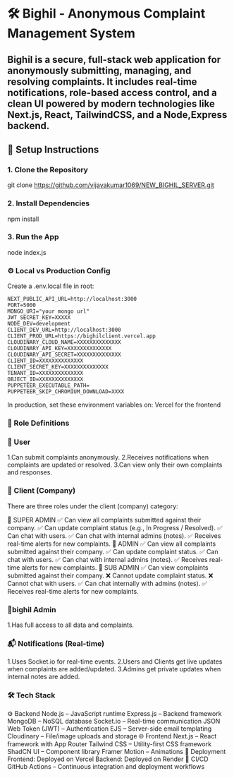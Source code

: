 # 🛠️ Bighil - Anonymous Complaint Management System

Bighil is a secure, full-stack web application for anonymously submitting, managing, and resolving complaints. It includes real-time notifications, role-based access control, and a clean UI powered by modern technologies like Next.js, React, TailwindCSS, and a Node,Express backend.
---
## 🚀 Setup Instructions

### 1. Clone the Repository
git clone https://github.com/vijayakumar1069/NEW_BIGHIL_SERVER.git

### 2. Install Dependencies
npm install

### 3. Run the App
node index.js

### ⚙️ Local vs Production Config
Create a .env.local file in root:

    NEXT_PUBLIC_API_URL=http://localhost:3000
    PORT=5000
    MONGO_URI="your mongo url"
    JWT_SECRET_KEY=XXXXX
    NODE_DEV=development
    CLIENT_DEV_URL=http://localhost:3000
    CLIENT_PROD_URL=https://bighilclient.vercel.app
    CLOUDINARY_CLOUD_NAME=XXXXXXXXXXXXXX
    CLOUDINARY_API_KEY=XXXXXXXXXXXXXX
    CLOUDINARY_API_SECRET=XXXXXXXXXXXXXX
    CLIENT_ID=XXXXXXXXXXXXXX
    CLIENT_SECRET_KEY=XXXXXXXXXXXXXX
    TENANT_ID=XXXXXXXXXXXXXX
    OBJECT_ID=XXXXXXXXXXXXXX
    PUPPETEER_EXECUTABLE_PATH=
    PUPPETEER_SKIP_CHROMIUM_DOWNLOAD=XXXX



In production, set these environment variables on:
Vercel for the frontend


### 👥 Role Definitions
### 🧑 User
  1.Can submit complaints anonymously.
  2.Receives notifications when complaints are updated or resolved.
  3.Can view only their own complaints and responses.
### 🏢 Client (Company)
There are three roles under the client (company) category:

🔹 SUPER ADMIN
✅ Can view all complaints submitted against their company.
✅ Can update complaint status (e.g., In Progress / Resolved).
✅ Can chat with users.
✅ Can chat with internal admins (notes).
✅ Receives real-time alerts for new complaints.
🔹 ADMIN
✅ Can view all complaints submitted against their company.
✅ Can update complaint status.
✅ Can chat with users.
✅ Can chat with internal admins (notes).
✅ Receives real-time alerts for new complaints.
🔹 SUB ADMIN
✅ Can view complaints submitted against their company.
❌ Cannot update complaint status.
❌ Cannot chat with users.
✅ Can chat internally with admins (notes).
✅ Receives real-time alerts for new complaints.

### 👮bighil Admin
  1.Has full access to all data and complaints.

### 📬 Notifications (Real-time)
  1.Uses Socket.io for real-time events.
  2.Users and Clients get live updates when complaints are added/updated.
  3.Admins get private updates when internal notes are added.

### 🛠️ Tech Stack
⚙️ Backend
Node.js – JavaScript runtime
Express.js – Backend framework
MongoDB – NoSQL database
Socket.io – Real-time communication
JSON Web Token (JWT) – Authentication
EJS – Server-side email templating
Cloudinary – File/image uploads and storage
🌐 Frontend
Next.js – React framework with App Router
Tailwind CSS – Utility-first CSS framework
ShadCN UI – Component library
Framer Motion – Animations
🔄 Deployment
Frontend: Deployed on Vercel
Backend: Deployed on Render
🧪 CI/CD
GitHub Actions – Continuous integration and deployment workflows
